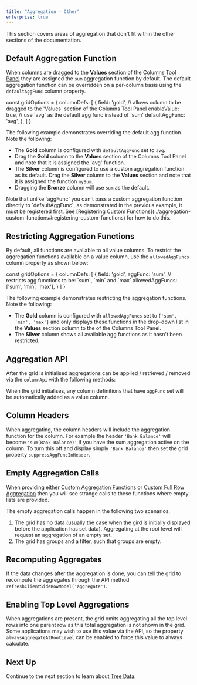 ```yaml
---
title: "Aggregation - Other"
enterprise: true
---
```


This section covers areas of aggregation that don't fit within the other sections of the documentation.

## Default Aggregation Function

When columns are dragged to the <b>Values</b> section of the [Columns Tool Panel](/tool-panel-columns/) they are
assigned the `sum` aggregation function by default. The default aggregation function can be overridden on a per-column
basis using the `defaultAggFunc` column property.

<snippet>
const gridOptions = {
    columnDefs: [
        {
            field: 'gold',
            // allows column to be dragged to the 'Values` section of the Columns Tool Panel 
            enableValue: true,
            // use 'avg' as the default agg func instead of 'sum'  
            defaultAggFunc: 'avg',
        },
    ]
}
</snippet>

The following example demonstrates overriding the default agg function. Note the following:

- The <b>Gold</b> column is configured with `defaultAggFunc` set to `avg`.
- Drag the <b>Gold</b> column to the <b>Values</b> section of the Columns Tool Panel and note that it is assigned the 'avg' function. 
- The <b>Silver</b> column is configured to use a custom aggregation function as its default. Drag the <b>Silver</b> column to the <b>Values</b> section and note that it is assigned the function `mySum`.
- Dragging the <b>Bronze</b> column will use `sum` as the default. 

<grid-example title='Default Aggregation Function' name='default-aggregation-function' type='generated' options='{ "enterprise": true, "exampleHeight": 655, "modules": ["clientside", "rowgrouping", "menu", "columnpanel", "filterpanel"] }'></grid-example>

<note>
Note that unlike `aggFunc` you can't pass a custom aggregation function directly to `defaultAggFunc`,
as demonstrated in the previous example, it must be registered first. See [Registering Custom Functions](../aggregation-custom-functions#registering-custom-functions) for how to do this.
</note>

## Restricting Aggregation Functions

By default, all functions are available to all value columns. To restrict the aggregation functions available on a value
column, use the `allowedAggFuncs` column property as shown below:

<snippet>
const gridOptions = {
    columnDefs: [
        {
            field: 'gold', 
            aggFunc: 'sum',
            // restricts agg functions to be: `sum`, `min` and `max`
            allowedAggFuncs: ['sum', 'min', 'max'],
        }
    ]
}
</snippet>

The following example demonstrates restricting the aggregation functions. Note the following:

- The <b>Gold</b> column is configured with `allowedAggFuncs` set to `['sum', 'min', 'max']` and only displays these functions in the drop-down list in the <b>Values</b> section column to the of the Columns Tool Panel.
- The <b>Silver</b> column shows all available agg functions as it hasn't been restricted.
 
<grid-example title='Restricting Aggregation Functions' name='restricting-aggregation-functions' type='generated' options='{ "enterprise": true, "exampleHeight": 655, "modules": ["clientside", "rowgrouping", "menu", "columnpanel", "filterpanel"] }'></grid-example>

## Aggregation API

After the grid is initialised aggregations can be applied / retrieved / removed via the `columnApi` with the following methods:

<api-documentation source='column-api/api.json' section='valueColumns' ></api-documentation>

When the grid initialises, any column definitions that have `aggFunc` set will be automatically added as a value column.

## Column Headers

When aggregating, the column headers will include the aggregation function for the column. For example the header `'Bank Balance'` will become `'sum(Bank Balance)'` if you have the sum aggregation active on the column. To turn this off and display simply `'Bank Balance'` then set the grid property `suppressAggFuncInHeader`.

<api-documentation source='grid-options/properties.json' section='rowPivoting' names='["suppressAggFuncInHeader"]' ></api-documentation>

## Empty Aggregation Calls

When providing either [Custom Aggregation Functions](/aggregation-custom-functions#custom-aggregation-functions) or [Custom Full Row Aggregation](/aggregation-custom-functions#custom-full-row-aggregation) then you will see strange calls to these functions where empty lists are provided.

The empty aggregation calls happen in the following two scenarios:

1. The grid has no data (usually the case when the gird is initially displayed before the application has set data). Aggregating at the root level will request an aggregation of an empty set.
1. The grid has groups and a filter, such that groups are empty.

## Recomputing Aggregates

If the data changes after the aggregation is done, you can tell the grid to recompute the aggregates through the API method `refreshClientSideRowModel('aggregate')`.

<api-documentation source='grid-api/api.json' section='data' names='["refreshClientSideRowModel"]' ></api-documentation>

## Enabling Top Level Aggregations

When aggregations are present, the grid omits aggregating all the top level rows into one parent row as this total aggregation is not shown in the grid. Some applications may wish to use this value via the API, so the property `alwaysAggregateAtRootLevel` can be enabled to force this value to always calculate.

## Next Up

Continue to the next section to learn about [Tree Data](/tree-data/).